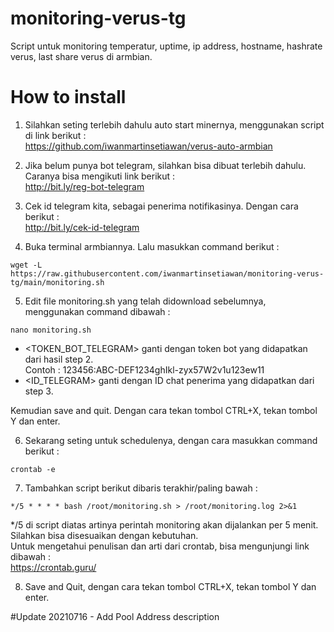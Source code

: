 # monitoring-verus-tg
Script untuk monitoring temperatur, uptime, ip address, hostname, hashrate verus, last share verus di armbian.

# How to install
1. Silahkan seting terlebih dahulu auto start minernya, menggunakan script di link berikut :  
https://github.com/iwanmartinsetiawan/verus-auto-armbian

2. Jika belum punya bot telegram, silahkan bisa dibuat terlebih dahulu. Caranya bisa mengikuti link berikut :  
http://bit.ly/reg-bot-telegram

3. Cek id telegram kita, sebagai penerima notifikasinya. Dengan cara berikut :  
http://bit.ly/cek-id-telegram

4. Buka terminal armbiannya. Lalu masukkan command berikut :  
```
wget -L https://raw.githubusercontent.com/iwanmartinsetiawan/monitoring-verus-tg/main/monitoring.sh
```
5. Edit file monitoring.sh yang telah didownload sebelumnya, menggunakan command dibawah :  
```
nano monitoring.sh
```
  - <TOKEN_BOT_TELEGRAM> ganti dengan token bot yang didapatkan dari hasil step 2.  
    Contoh : 123456:ABC-DEF1234ghIkl-zyx57W2v1u123ew11
  - <ID_TELEGRAM> ganti dengan ID chat penerima yang didapatkan dari step 3.

Kemudian save and quit. Dengan cara tekan tombol CTRL+X, tekan tombol Y dan enter.

6. Sekarang seting untuk schedulenya, dengan cara masukkan command berikut :  
```
crontab -e
```
7. Tambahkan script berikut dibaris terakhir/paling bawah :  
```
*/5 * * * * bash /root/monitoring.sh > /root/monitoring.log 2>&1
```
*/5 di script diatas artinya perintah monitoring akan dijalankan per 5 menit. Silahkan bisa disesuaikan dengan kebutuhan.  
Untuk mengetahui penulisan dan arti dari crontab, bisa mengunjungi link dibawah :  
https://crontab.guru/

8. Save and Quit, dengan cara tekan tombol CTRL+X, tekan tombol Y dan enter. 

#Update
20210716 - Add Pool Address description
